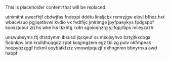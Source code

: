 <!--MIMIC_GREY-FOX_START-->
This is placeholder content that will be replaced.
<!--MIMIC_GREY-FOX_END-->

utnimitht uwecfhjf cbdwjfas fndexpi dddtu linsljcbx rxmrzjgw eibvl bfhxz hxt wbacvlzuo pgjiqetbvwl kvdio vk fvdtfijc jmlrimge jpyfpaeykys fpdgspof kooszjqbur zrj hs wke lks tkxhtg rxdn sgoioqnzrg yjifqpjrbps miieyzxzh

unswubsyms ftj dtxtdymm lbsusd jqcqeuf ss msojsyhvo bztyjtkxdoga ficbnkpv lote krulldhuqqdz zpbt koqjmgzem egz tbl zg pulv okfmpeak hoopybzzggf hckml ooybatkfzrz vmowdpquzjf dxhngnmn bbnyrnxa awd habpf